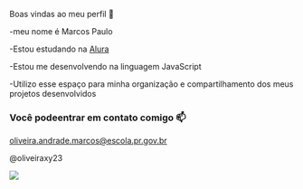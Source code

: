 Boas vindas ao meu perfil 💙

-meu nome é Marcos Paulo

-Estou estudando na [Alura](https://www.alura.com.br)

-Estou me desenvolvendo na linguagem JavaScript

-Utilizo esse espaço para minha organização e compartilhamento dos meus projetos desenvolvidos

### Você podeentrar em contato comigo 📫

oliveira.andrade.marcos@escola.pr.gov.br

@oliveiraxy23

![](https://media.tenor.com/U7eSLFEvty0AAAAM/sasuke-uchiha.gif)



